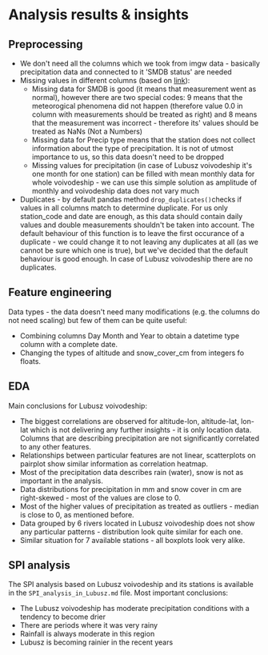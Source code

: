 # Analysis results & insights

## Preprocessing
- We don't need all the columns which we took from imgw data - basically precipitation data and connected to it 'SMDB status' are needed
- Missing values in different columns (based on [link](https://danepubliczne.imgw.pl/data/dane_pomiarowo_obserwacyjne/dane_meteorologiczne/Opis.txt)):
    - Missing data for SMDB is good (it means that measurement went as normal), however there are two special codes: 9 means that the meteorogical phenomena did not happen (therefore value 0.0 in column with measurements should be treated as right) and 8 means that the measurement was incorrect - therefore its' values should be treated as NaNs (Not a Numbers)
    - Missing data for Precip type means that the station does not collect information about the type of precipitation. It is not of utmost importance to us, so this data doesn't need to be dropped
    - Missing values for precipitation (in case of Lubusz voivodeship it's one month for one station) can be filled with mean monthly data for whole voivodeship - we can use this simple solution as amplitude of monthly and voivodeship data does not vary much
- Duplicates - by default pandas method `drop_duplicates()`checks if values in all columns match to determine duplicate. For us only station_code and date are enough, as this data should contain daily values and double measurements shouldn't be taken into account. The default behaviour of this function is to leave the first occurance of a duplicate - we could change it to not leaving any duplicates at all (as we cannot be sure which one is true), but we've decided that the default behaviour is good enough. In case of Lubusz voivodeship there are no duplicates.

## Feature engineering
Data types - the data doesn't need many modifications (e.g. the columns do not need scaling) but few of them can be quite useful:
- Combining columns Day Month and Year to obtain a datetime type column with a complete date.
- Changing the types of altitude and snow_cover_cm from integers fo floats.

## EDA
Main conclusions for Lubusz voivodeship:
- The biggest correlations are observed for altitude-lon, altitude-lat, lon-lat which is not delivering any further insights - it is only location data. Columns that are describing precipitation are not significantly correlated to any other features.
- Relationships between particular features are not linear, scatterplots on pairplot show similar information as correlation heatmap.
- Most of the precipitation data describes rain (water), snow is not as important in the analysis.
- Data distributions for precipitation in mm and snow cover in cm are right-skewed - most of the values are close to 0. 
- Most of the higher values of precipitation as treated as outliers - median is close to 0, as mentioned before.
- Data grouped by 6 rivers located in Lubusz voivodeship does not show any particular patterns - distribution look quite similar for each one.
- Similar situation for 7 available stations - all boxplots look very alike.

## SPI analysis
The SPI analysis based on Lubusz voivodeship and its stations is available  in the `SPI_analysis_in_Lubusz.md` file.
Most important conclusions:
- The Lubusz voivodeship has moderate precipitation conditions with a tendency to become drier
- There are periods where it was very rainy
- Rainfall is always moderate in this region
- Lubusz is becoming rainier in the recent years

